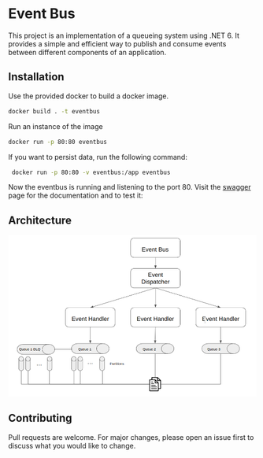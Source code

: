 # Event Bus

This project is an implementation of a queueing system using .NET 6. It provides a simple and efficient way to publish and consume events between different components of an application.

## Installation

Use the provided docker to build a docker image.

```bash
docker build . -t eventbus
```

Run an instance of the image

```bash
docker run -p 80:80 eventbus
```

If you want to persist data, run the following command:

```bash
 docker run -p 80:80 -v eventbus:/app eventbus
```

Now the eventbus is running and listening to the port 80. Visit the [swagger](http://localhost/swagger/index.html) page for the documentation and to test it: 

## Architecture

![Architecture](queue-architecture.png)

## Contributing

Pull requests are welcome. For major changes, please open an issue first
to discuss what you would like to change.

